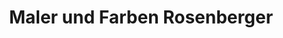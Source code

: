 ---
title: "Maler und Farben Rosenberger"
url: /lissendorf/maler-und-farben-rosenberger/
shop: Farben
---